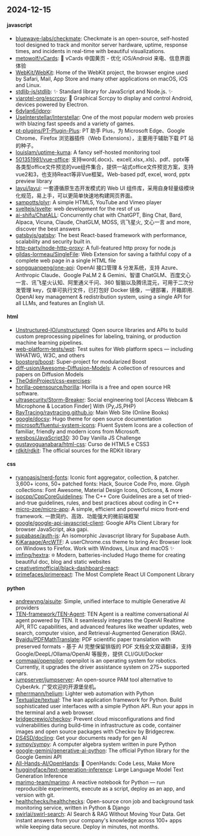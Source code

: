 ## 2024-12-15

#### javascript
* [bluewave-labs/checkmate](https://github.com/bluewave-labs/checkmate): Checkmate is an open-source, self-hosted tool designed to track and monitor server hardware, uptime, response times, and incidents in real-time with beautiful visualizations.
* [metowolf/vCards](https://github.com/metowolf/vCards): 📡️ vCards 中国黄页 - 优化 iOS/Android 来电、信息界面体验
* [WebKit/WebKit](https://github.com/WebKit/WebKit): Home of the WebKit project, the browser engine used by Safari, Mail, App Store and many other applications on macOS, iOS and Linux.
* [stdlib-js/stdlib](https://github.com/stdlib-js/stdlib): ✨ Standard library for JavaScript and Node.js. ✨
* [viarotel-org/escrcpy](https://github.com/viarotel-org/escrcpy): 📱 Graphical Scrcpy to display and control Android, devices powered by Electron.
* [6dylan6/jdpro](https://github.com/6dylan6/jdpro): 
* [UseInterstellar/Interstellar](https://github.com/UseInterstellar/Interstellar): One of the most popular modern web proxies with blazing fast speeds and a variety of games.
* [pt-plugins/PT-Plugin-Plus](https://github.com/pt-plugins/PT-Plugin-Plus): PT 助手 Plus，为 Microsoft Edge、Google Chrome、Firefox 浏览器插件（Web Extensions），主要用于辅助下载 PT 站的种子。
* [louislam/uptime-kuma](https://github.com/louislam/uptime-kuma): A fancy self-hosted monitoring tool
* [501351981/vue-office](https://github.com/501351981/vue-office): 支持word(.docx)、excel(.xlsx,.xls)、pdf、pptx等各类型office文件预览的vue组件集合，提供一站式office文件预览方案，支持vue2和3，也支持React等非Vue框架。Web-based pdf, excel, word, pptx preview library
* [layui/layui](https://github.com/layui/layui): 一套遵循原生态开发模式的 Web UI 组件库，采用自身轻量级模块化规范，易上手，可以更简单快速地构建网页界面。
* [sampotts/plyr](https://github.com/sampotts/plyr): A simple HTML5, YouTube and Vimeo player
* [sveltejs/svelte](https://github.com/sveltejs/svelte): web development for the rest of us
* [ai-shifu/ChatALL](https://github.com/ai-shifu/ChatALL): Concurrently chat with ChatGPT, Bing Chat, Bard, Alpaca, Vicuna, Claude, ChatGLM, MOSS, 讯飞星火, 文心一言 and more, discover the best answers
* [gatsbyjs/gatsby](https://github.com/gatsbyjs/gatsby): The best React-based framework with performance, scalability and security built in.
* [http-party/node-http-proxy](https://github.com/http-party/node-http-proxy): A full-featured http proxy for node.js
* [gildas-lormeau/SingleFile](https://github.com/gildas-lormeau/SingleFile): Web Extension for saving a faithful copy of a complete web page in a single HTML file
* [songquanpeng/one-api](https://github.com/songquanpeng/one-api): OpenAI 接口管理 & 分发系统，支持 Azure、Anthropic Claude、Google PaLM 2 & Gemini、智谱 ChatGLM、百度文心一言、讯飞星火认知、阿里通义千问、360 智脑以及腾讯混元，可用于二次分发管理 key，仅单可执行文件，已打包好 Docker 镜像，一键部署，开箱即用. OpenAI key management & redistribution system, using a single API for all LLMs, and features an English UI.

#### html
* [Unstructured-IO/unstructured](https://github.com/Unstructured-IO/unstructured): Open source libraries and APIs to build custom preprocessing pipelines for labeling, training, or production machine learning pipelines.
* [web-platform-tests/wpt](https://github.com/web-platform-tests/wpt): Test suites for Web platform specs — including WHATWG, W3C, and others
* [boostorg/boost](https://github.com/boostorg/boost): Super-project for modularized Boost
* [diff-usion/Awesome-Diffusion-Models](https://github.com/diff-usion/Awesome-Diffusion-Models): A collection of resources and papers on Diffusion Models
* [TheOdinProject/css-exercises](https://github.com/TheOdinProject/css-exercises): 
* [horilla-opensource/horilla](https://github.com/horilla-opensource/horilla): Horilla is a free and open source HR software.
* [ultrasecurity/Storm-Breaker](https://github.com/ultrasecurity/Storm-Breaker): Social engineering tool [Access Webcam & Microphone & Location Finder] With {Py,JS,PHP}
* [RayTracing/raytracing.github.io](https://github.com/RayTracing/raytracing.github.io): Main Web Site (Online Books)
* [google/docsy](https://github.com/google/docsy): Hugo theme for open source documentation
* [microsoft/fluentui-system-icons](https://github.com/microsoft/fluentui-system-icons): Fluent System Icons are a collection of familiar, friendly and modern icons from Microsoft.
* [wesbos/JavaScript30](https://github.com/wesbos/JavaScript30): 30 Day Vanilla JS Challenge
* [gustavoguanabara/html-css](https://github.com/gustavoguanabara/html-css): Curso de HTML5 e CSS3
* [rdkit/rdkit](https://github.com/rdkit/rdkit): The official sources for the RDKit library

#### css
* [ryanoasis/nerd-fonts](https://github.com/ryanoasis/nerd-fonts): Iconic font aggregator, collection, & patcher. 3,600+ icons, 50+ patched fonts: Hack, Source Code Pro, more. Glyph collections: Font Awesome, Material Design Icons, Octicons, & more
* [isocpp/CppCoreGuidelines](https://github.com/isocpp/CppCoreGuidelines): The C++ Core Guidelines are a set of tried-and-true guidelines, rules, and best practices about coding in C++
* [micro-zoe/micro-app](https://github.com/micro-zoe/micro-app): A simple, efficient and powerful micro front-end framework. 一款简约、高效、功能强大的微前端框架
* [google/google-api-javascript-client](https://github.com/google/google-api-javascript-client): Google APIs Client Library for browser JavaScript, aka gapi.
* [supabase/auth-js](https://github.com/supabase/auth-js): An isomorphic Javascript library for Supabase Auth.
* [KiKaraage/ArcWTF](https://github.com/KiKaraage/ArcWTF): A userChrome.css theme to bring Arc Browser look on Windows to Firefox. Work with Windows, Linux and macOS ✨
* [imfing/hextra](https://github.com/imfing/hextra): 🔯 Modern, batteries-included Hugo theme for creating beautiful doc, blog and static websites
* [creativetimofficial/black-dashboard-react](https://github.com/creativetimofficial/black-dashboard-react): 
* [primefaces/primereact](https://github.com/primefaces/primereact): The Most Complete React UI Component Library

#### python
* [andrewyng/aisuite](https://github.com/andrewyng/aisuite): Simple, unified interface to multiple Generative AI providers
* [TEN-framework/TEN-Agent](https://github.com/TEN-framework/TEN-Agent): TEN Agent is a realtime conversational AI agent powered by TEN. It seamlessly integrates the OpenAI Realtime API, RTC capabilities, and advanced features like weather updates, web search, computer vision, and Retrieval-Augmented Generation (RAG).
* [Byaidu/PDFMathTranslate](https://github.com/Byaidu/PDFMathTranslate): PDF scientific paper translation with preserved formats - 基于 AI 完整保留排版的 PDF 文档全文双语翻译，支持 Google/DeepL/Ollama/OpenAI 等服务，提供 CLI/GUI/Docker
* [commaai/openpilot](https://github.com/commaai/openpilot): openpilot is an operating system for robotics. Currently, it upgrades the driver assistance system on 275+ supported cars.
* [jumpserver/jumpserver](https://github.com/jumpserver/jumpserver): An open-source PAM tool alternative to CyberArk. 广受欢迎的开源堡垒机。
* [mherrmann/helium](https://github.com/mherrmann/helium): Lighter web automation with Python
* [Textualize/textual](https://github.com/Textualize/textual): The lean application framework for Python. Build sophisticated user interfaces with a simple Python API. Run your apps in the terminal and a web browser.
* [bridgecrewio/checkov](https://github.com/bridgecrewio/checkov): Prevent cloud misconfigurations and find vulnerabilities during build-time in infrastructure as code, container images and open source packages with Checkov by Bridgecrew.
* [DS4SD/docling](https://github.com/DS4SD/docling): Get your documents ready for gen AI
* [sympy/sympy](https://github.com/sympy/sympy): A computer algebra system written in pure Python
* [google-gemini/generative-ai-python](https://github.com/google-gemini/generative-ai-python): The official Python library for the Google Gemini API
* [All-Hands-AI/OpenHands](https://github.com/All-Hands-AI/OpenHands): 🙌 OpenHands: Code Less, Make More
* [huggingface/text-generation-inference](https://github.com/huggingface/text-generation-inference): Large Language Model Text Generation Inference
* [marimo-team/marimo](https://github.com/marimo-team/marimo): A reactive notebook for Python — run reproducible experiments, execute as a script, deploy as an app, and version with git.
* [healthchecks/healthchecks](https://github.com/healthchecks/healthchecks): Open-source cron job and background task monitoring service, written in Python & Django
* [swirlai/swirl-search](https://github.com/swirlai/swirl-search): AI Search & RAG Without Moving Your Data. Get instant answers from your company's knowledge across 100+ apps while keeping data secure. Deploy in minutes, not months.
